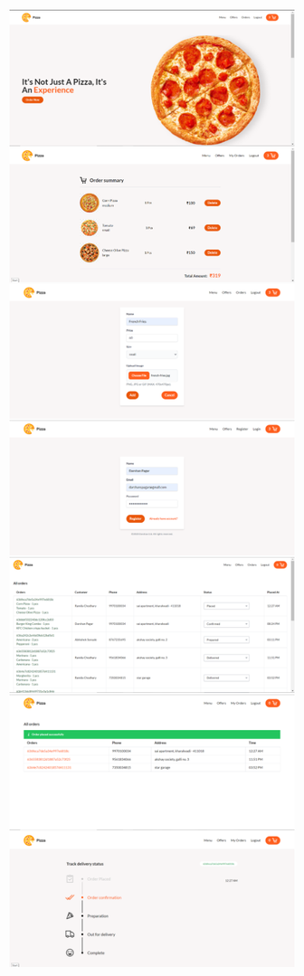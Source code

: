 <br/>
<img src = "./images/home.png"/>

<br/>
<img src = "./images/cart.png"/>

<br/>
<img src = "./images/add-edit-menu.png"/>

<br/>
<img src = "./images/register.png"/>

<br/>
<img src = "./images/admin-dashboard.png"/>

<br/>
<img src = "./images/user-orders.png"/>

<br/>
<img src = "./images/order-status.png"/>
